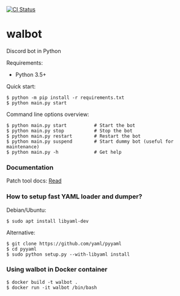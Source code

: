 [![CI Status](https://github.com/aobolensk/walbot/workflows/Lint/badge.svg)](https://github.com/aobolensk/walbot/actions)

# walbot
Discord bot in Python

Requirements:
- Python 3.5+

Quick start:
```shell
$ python -m pip install -r requirements.txt
$ python main.py start
```

Command line options overview:
```shell
$ python main.py start          # Start the bot
$ python main.py stop           # Stop the bot
$ python main.py restart        # Restart the bot
$ python main.py suspend        # Start dummy bot (useful for maintenance)
$ python main.py -h             # Get help
```

### Documentation

Patch tool docs: [Read](docs/Patch.md)

### How to setup fast YAML loader and dumper?

Debian/Ubuntu:
```console
$ sudo apt install libyaml-dev
```
Alternative:
```console
$ git clone https://github.com/yaml/pyyaml
$ cd pyyaml
$ sudo python setup.py --with-libyaml install
```

### Using walbot in Docker container

```console
$ docker build -t walbot .
$ docker run -it walbot /bin/bash
```
